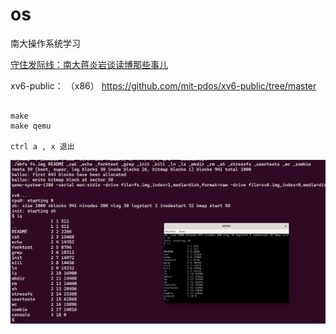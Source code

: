 # os
南大操作系统学习

[守住发际线：南大蒋炎岩谈读博那些事儿](https://www.jiqizhixin.com/articles/2019-09-16-17)




xv6-public： （x86）
https://github.com/mit-pdos/xv6-public/tree/master
~~~

make 
make qemu

ctrl a , x 退出
~~~

![](./pic/xv6.png)